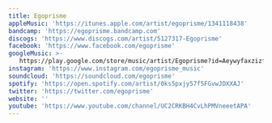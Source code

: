 ```yaml
---
title: Egoprisme
appleMusic: 'https://itunes.apple.com/artist/egoprisme/1341118438'
bandcamp: 'https://egoprisme.bandcamp.com'
discogs: 'https://www.discogs.com/artist/5127317-Egoprisme'
facebook: 'https://www.facebook.com/egoprisme'
googleMusic: >-
   https://play.google.com/store/music/artist/Egoprisme?id=Aeywyfaxzizfgehqg6txxnceooi
instagram: 'https://www.instagram.com/egoprisme_music'
soundcloud: 'https://soundcloud.com/egoprisme'
spotify: 'https://open.spotify.com/artist/0ks5pxjy57f5FGvwJDXXAJ'
twitter: 'https://twitter.com/egoprisme'
website: ''
youtube: 'https://www.youtube.com/channel/UC2CRKBH4CvLhPMVneeetAPA'
---
```

